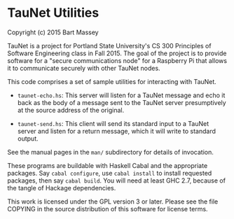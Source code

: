# TauNet Utilities
Copyright (c) 2015 Bart Massey

TauNet is a project for Portland State University's CS 300
Principles of Software Engineering class in Fall 2015.  The
goal of the project is to provide software for a "secure
communications node" for a Raspberry Pi that allows it to
communicate securely with other TauNet nodes.

This code comprises a set of sample utilities for
interacting with TauNet.

* `taunet-echo.hs`: This server will listen for a TauNet
  message and echo it back as the body of a message sent to
  the TauNet server presumptively at the source address of
  the original.

* `taunet-send.hs`: This client will send its standard input
  to a TauNet server and listen for a return message, which
  it will write to standard output.

See the manual pages in the `man/` subdirectory for details
of invocation.

These programs are buildable with Haskell Cabal and the
appropriate packages. Say `cabal configure`, use `cabal
install` to install requested packages, then say `cabal
build`. You will need at least GHC 2.7, because of the
tangle of Hackage dependencies.

This work is licensed under the GPL version 3 or later.
Please see the file COPYING in the source distribution of
this software for license terms.
